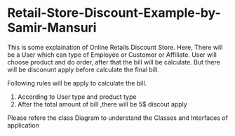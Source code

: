 # Retail-Store-Discount-Example-by-Samir-Mansuri

This is some explaination of Online Retails Discount Store. Here, There will be a User which can type of Employee or Customer or Affiliate.
User will choose product and do order, after that the bill will be calculate. But there will be disconunt apply before calculate the final bill.

Following rules will be apply to calculate the bill.

1. According to User type and product type 
2. After the total amount of bill ,there will be 5$ discout apply


Please refere the class Diagram to understand the Classes and Interfaces of application


